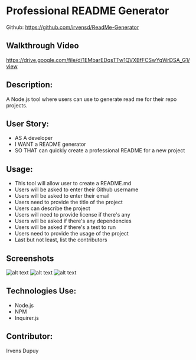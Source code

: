 # Professional README Generator

Github: https://github.com/irvensd/ReadMe-Generator

## Walkthrough Video 
https://drive.google.com/file/d/1EMbarEDqsTTw1QVXBfFCSwYqWrDSA_G1/view

## Description: 
A Node.js tool where users can use to generate read me for their repo projects.

## User Story: 
- AS A developer
- I WANT a README generator
- SO THAT can quickly create a professional README for a new project

## Usage: 
- This tool will allow user to create a README.md
- Users will be asked to enter their Github username
- Users will be asked to enter their email
- Users need to provide the title of the project
- Users can describe the project
- Users will need to provide license if there's any
- Users will be asked if there's any dependencies
- Users will be asked if there's a test to run
- Users need to provide the usage of the project
- Last but not least, list the contributors

## Screenshots 

![alt text](https://github.com/irvensd/ReadMe-Generator/blob/main/assets/img/questions.png)
![alt text](https://github.com/irvensd/ReadMe-Generator/blob/main/assets/img/read-me.png)
![alt text](https://github.com/irvensd/ReadMe-Generator/blob/main/assets/img/read-me-final.png)



## Technologies Use: 
- Node.js
- NPM
- Inquirer.js

## Contributor: 
Irvens Dupuy



